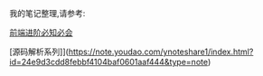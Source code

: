 我的笔记整理,请参考:

[前端进阶必知必会](https://iloveyou11.github.io/2019/11/14/%E5%89%8D%E7%AB%AF%E8%BF%9B%E9%98%B6%E5%BF%85%E7%9F%A5%E5%BF%85%E4%BC%9A/)

[源码解析系列]](https://note.youdao.com/ynoteshare1/index.html?id=24e9d3cdd8febbf4104baf0601aaf444&type=note)